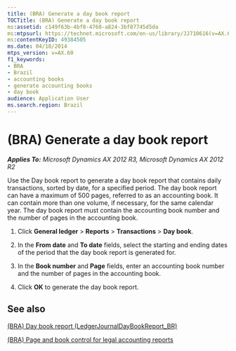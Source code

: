 ```yaml
---
title: (BRA) Generate a day book report
TOCTitle: (BRA) Generate a day book report
ms:assetid: c149f63b-4bf0-4760-a824-3bf07745d5da
ms:mtpsurl: https://technet.microsoft.com/en-us/library/JJ710616(v=AX.60)
ms:contentKeyID: 49384505
ms.date: 04/18/2014
mtps_version: v=AX.60
f1_keywords:
- BRA
- Brazil
- accounting books
- generate accounting books
- day book
audience: Application User
ms.search.region: Brazil
---
```


# (BRA) Generate a day book report 


_**Applies To:** Microsoft Dynamics AX 2012 R3, Microsoft Dynamics AX 2012 R2_

Use the Day book report to generate a day book report that contains daily transactions, sorted by date, for a specified period. The day book report can have a maximum of 500 pages, referred to as an accounting book. It can contain more than one volume, if necessary, for the same calendar year. The day book report must contain the accounting book number and the number of pages in the accounting book.

1.  Click **General ledger** \> **Reports** \> **Transactions** \> **Day book**.

2.  In the **From date** and **To date** fields, select the starting and ending dates of the period that the day book report is generated for.

3.  In the **Book number** and **Page** fields, enter an accounting book number and the number of pages in the accounting book.

4.  Click **OK** to generate the day book report.

## See also

[(BRA) Day book report (LedgerJournalDayBookReport\_BR)](https://technet.microsoft.com/en-us/library/jj710413\(v=ax.60\))

[(BRA) Page and book control for legal accounting reports](bra-page-and-book-control-for-legal-accounting-reports.md)

  


